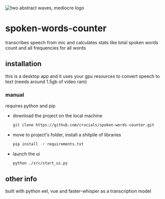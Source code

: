 ![two abstract waves, mediocre logo](https://github.com/crucials/spoken-words-counter/assets/83793845/da0404ed-95c0-4e48-b010-af665913d558)

# spoken-words-counter

transcribes speech from mic and calculates stats like total spoken words count and all frequencies for all words

## installation

this is a desktop app and it uses your gpu resources to convert speech to text (needs around 1.5gb of video ram)

### manual

requires python and pip 

- download the project on the local machine

  ```bash
  git clone https://github.com/crucials/spoken-words-counter.git
  ```

- move to project's folder, install a shitpile of libraries

  ```bash
  pip install -r requirements.txt
  ```

- launch the ui

  ```bash
  python ./src/start_ui.py
  ```

## other info

built with python eel, vue and faster-whisper as a transcription model
